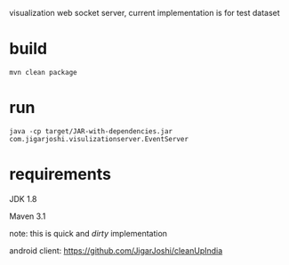 visualization  web socket server, current implementation is for test dataset

# build

    mvn clean package

# run

    java -cp target/JAR-with-dependencies.jar com.jigarjoshi.visulizationserver.EventServer

# requirements

JDK 1.8

Maven 3.1

note: this is quick and *dirty* implementation


android client: https://github.com/JigarJoshi/cleanUpIndia